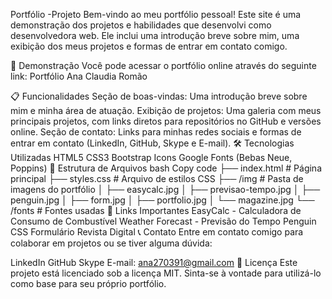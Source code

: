 Portfólio -Projeto
Bem-vindo ao meu portfólio pessoal! Este site é uma demonstração dos projetos e habilidades que desenvolvi como desenvolvedora web. Ele inclui uma introdução breve sobre mim, uma exibição dos meus projetos e formas de entrar em contato comigo.

🚀 Demonstração
Você pode acessar o portfólio online através do seguinte link: Portfólio Ana Claudia Romão

📋 Funcionalidades
Seção de boas-vindas: Uma introdução breve sobre mim e minha área de atuação.
Exibição de projetos: Uma galeria com meus principais projetos, com links diretos para repositórios no GitHub e versões online.
Seção de contato: Links para minhas redes sociais e formas de entrar em contato (LinkedIn, GitHub, Skype e E-mail).
🛠️ Tecnologias Utilizadas
HTML5
CSS3
Bootstrap Icons
Google Fonts (Bebas Neue, Poppins)
📂 Estrutura de Arquivos
bash
Copy code
├── index.html        # Página principal
├── styles.css        # Arquivo de estilos CSS
├── /img              # Pasta de imagens do portfólio
│   ├── easycalc.jpg
│   ├── previsao-tempo.jpg
│   ├── penguin.jpg
│   ├── form.jpg
│   ├── portfolio.jpg
│   └── magazine.jpg
└── /fonts            # Fontes usadas
🔗 Links Importantes
EasyCalc - Calculadora de Consumo de Combustível
Weather Forecast - Previsão do Tempo
Penguin CSS
Formulário
Revista Digital
📞 Contato
Entre em contato comigo para colaborar em projetos ou se tiver alguma dúvida:

LinkedIn
GitHub
Skype
E-mail: ana270391@gmail.com
📄 Licença
Este projeto está licenciado sob a licença MIT. Sinta-se à vontade para utilizá-lo como base para seu próprio portfólio.


